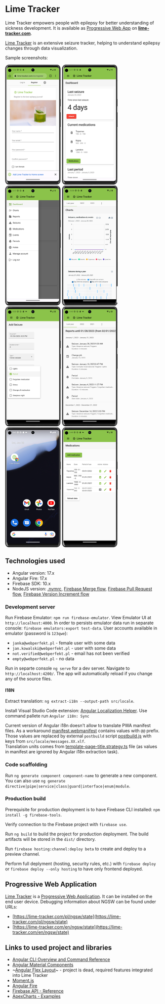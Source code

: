 # Lime Tracker

Lime Tracker empowers people with epilepsy for better understanding of sickness development.
It is available as [Progressive Web App](https://developer.mozilla.org/en-US/docs/Web/Progressive_web_apps/Installing) on **[lime-tracker.com](https://lime-tracker.com/)**.

[Lime Tracker](https://lime-tracker.com/) is an extensive seizure tracker, helping to understand epilepsy changes through data visualization.

Sample screenshots:

<img src="/screens/01-register.png" width="180" height="388"> <img src="/screens/02-dashboard.png" width="180" height="388"> 
<img src="/screens/03-menu.png" width="180" height="388"> <img src="/screens/04-charts.webp" width="180" height="388"> 
<img src="/screens/05-add-seizures.png" width="180" height="388"> <img src="/screens/06-reports.png" width="180" height="388"> 
<img src="/screens/07-app-icon.png" width="180" height="388"> <img src="/screens/08-medications.png" width="180" height="388"> 

## Technologies used

- Angular version: 17.x
- Angular Fire: 17.x
- Firebase SDK: 10.x
- NodeJS version: [.nvmrc](.nvmrc), [Firebase Merge flow](.github/workflows/firebase-hosting-merge.yml), [Firebase Pull Request flow](.github/workflows/firebase-hosting-pull-request.yml), [Firebase Version Increment flow](.github/workflows/version.yml)

### Development server

Run Firebase Emulator: `npm run firebase-emulator`. View Emulator UI at `http://localhost:4000`. In order to persists emulator data run in separate console: `firebase emulators:export test-data`.
User accounts available in emulator (password is `123qwe`):

- `janka@webperfekt.pl` - female user with some data
- `jan.kowalski@webperfekt.pl` - user with some data
- `not.verified@webperfekt.pl` - email has not been verified
- `empty@webperfekt.pl` - no data

Run in separte console `ng serve` for a dev server. Navigate to `http://localhost:4200/`. The app will automatically reload if you change any of the source files.

#### I18N

Extract translation: `ng extract-i18n --output-path src/locale`.

Install Visual Studio Code extension: [Angular Localization Helper](https://marketplace.visualstudio.com/items?itemName=manux54.angular-localization-helper). Use command pallete run `Angular i18n: Sync`

Current version of Angular i18n doesn't allow to translate PWA manifest files. As a workaround [manifest.webmanifest](./src/manifest.webmanifest) contains values with `@@` prefix.
Those values are replaced by external `postbuild` script [postbuild.js](./scripts/postbuild.js) with keys from `src/locale/messages.XX.xlf`. \
Translation units comes from [template-page-title.strategy.ts](./src/app/template-page-title.strategy.ts) file (as values in manifest are ignored by Angular i18n extraction task).

### Code scaffolding

Run `ng generate component component-name` to generate a new component. You can also use `ng generate directive|pipe|service|class|guard|interface|enum|module`.

### Production build

Prerequisite for production deployment is to have Firebase CLI installed: `npm install -g firebase-tools`.

Verify connection to the Firebase project with `firebase use`.

Run `ng build` to build the project for production deployment. The build artifacts will be stored in the `dist/` directory.

Run `firebase hosting:channel:deploy beta` to create and deploy to a preview channel.

Perform full deplyment (hosting, security rules, etc.) with `firebase deploy` or `firebase deploy --only hosting` to have only frontend deployed.

## Progressive Web Application

[Lime Tracker](https://lime-tracker.com/) is a [Progressive Web Application](https://angular.io/guide/service-worker-devops). It can be installed on the end user device.
Debugging information about NGSW can be found under URLs:

- [https://lime-tracker.com/pl/ngsw/state](https://lime-tracker.com/pl/ngsw/state)
- [https://lime-tracker.com/en/ngsw/state](https://lime-tracker.com/en/ngsw/state)

## Links to used project and libraries

- [Angular CLI Overview and Command Reference](https://angular.io/cli)
- [Angular Material Components](https://material.angular.io/components/categories)
- ~[Angular Flex Layout](https://github.com/angular/flex-layout)~ - project is dead, required features integrated into Lime Tracker
- [Moment.js](https://momentjs.com/)
- [Angular Fire](https://github.com/angular/angularfire)
- [Firebase API - Reference](https://firebase.google.com/docs/reference/js)
- [ApexCharts - Examples](https://apexcharts.com/angular-chart-demos/)
